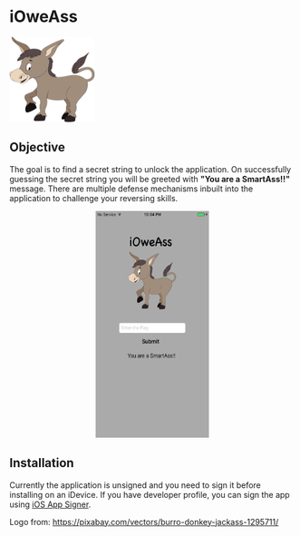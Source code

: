# iOweAss

<img src="./ass.png" width="150" height="150">

## Objective

The goal is to find a secret string to unlock the application. On successfully guessing the secret string you will be greeted with **"You are a SmartAss!!"** message. 
There are multiple defense mechanisms inbuilt into the application to challenge your reversing skills. 

<p align="center">
    <img src="./app.png" width="200" height="400">
</p>

## Installation

Currently the application is unsigned and you need to sign it before installing on an iDevice. If you have developer profile, you can sign the app using [iOS App Signer](https://dantheman827.github.io/ios-app-signer/). 


Logo from: https://pixabay.com/vectors/burro-donkey-jackass-1295711/
